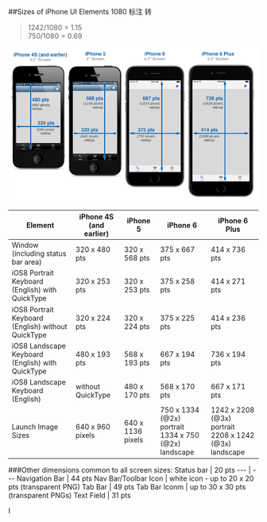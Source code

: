 ##Sizes of iPhone UI Elements
1080 标注 转  
>1242/1080 = 1.15 </br>
>750/1080 = 0.69

![image](images/iPhoneSize.jpg)

Element | iPhone 4S (and earlier) | iPhone 5 | iPhone 6 | iPhone 6 Plus
--------|-------------------------|----------|----------|---------------
Window (including status bar area)| 320 x 480 pts | 320 x 568 pts | 375 x 667 pts | 414 x 736 pts
iOS8 Portrait Keyboard (English) with QuickType | 320 x 253 pts | 320 x 253 pts | 375 x 258 pts | 414 x 271 pts
iOS8 Portrait Keyboard (English) without QuickType | 320 x 224 pts | 320 x 224 pts | 375 x 225 pts | 414 x 236 pts
iOS8 Landscape Keyboard (English) with QuickType | 480 x 193 pts | 568 x 193 pts | 667 x 194 pts | 736 x 194 pts
iOS8 Landscape Keyboard (English) | without QuickType | 480 x 170 pts | 568 x 170 pts | 667 x 171 pts | 736 x 171 pts
Launch Image Sizes | 640 x 960 pixels | 640 x 1136 pixels | 750 x 1334 (@2x) portrait<br/> 1334 x 750 (@2x) landscape | 1242 x 2208 (@3x) portrait<br/> 2208 x 1242 (@3x) landscape

###Other dimensions common to all screen sizes:
Status bar | 20 pts
--- | ---
Navigation Bar | 44 pts
Nav Bar/Toolbar Icon | white icon - up to 20 x 20 pts (transparent PNG)
Tab Bar | 49 pts
Tab Bar Iconm | up to 30 x 30 pts (transparent PNGs)
Text Field | 31 pts



I